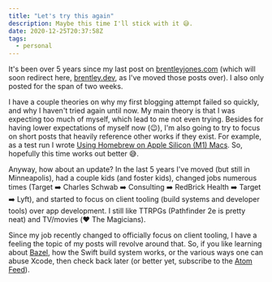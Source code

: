 ```yaml
---
title: "Let's try this again"
description: Maybe this time I'll stick with it 😅.
date: 2020-12-25T20:37:58Z
tags:
  - personal
---
```


It's been over 5 years since my last post on [brentleyjones.com](https://brentleyjones.com) (which will soon redirect here, [brentley.dev](https://brentley.dev), as I've moved those posts over). I also only posted for the span of two weeks.

I have a couple theories on why my first blogging attempt failed so quickly, and why I haven't tried again until now. My main theory is that I was expecting too much of myself, which lead to me not even trying. Besides for having lower expectations of myself now (😉), I'm also going to try to focus on short posts that heavily reference other works if they exist. For example, as a test run I wrote [Using Homebrew on Apple Silicon (M1) Macs](2020-12-15-Homebrew-on-M1.md). So, hopefully this time works out better 😅.

Anyway, how about an update? In the last 5 years I've moved (but still in Minneapolis), had a couple kids (and foster kids), changed jobs numerous times (Target ➡️ Charles Schwab ➡️ Consulting ➡️ RedBrick Health ➡️ Target ➡️ Lyft), and started to focus on client tooling (build systems and developer tools) over app development. I still like TTRPGs (Pathfinder 2e is pretty neat) and TV/movies (❤️ The Magicians).

Since my job recently changed to officially focus on client tooling, I have a feeling the topic of my posts will revolve around that. So, if you like learning about [Bazel](https://bazel.build), how the Swift build system works, or the various ways one can abuse Xcode, then check back later (or better yet, subscribe to the [Atom Feed](/atom.xml)).
